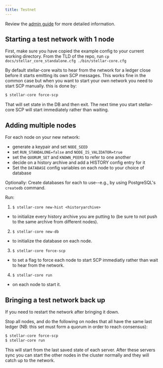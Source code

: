 ```yaml
---
title: Testnet
---
```


Review the [admin guide](./admin.md) for more detailed information.

## Starting a test network with 1 node

First, make sure you have copied the example config to your current working directory.
From the TLD of the repo, run
`cp docs/stellar_core_standalone.cfg ./bin/stellar-core.cfg`

By default stellar-core waits to hear from the network for a ledger close before
it starts emitting its own SCP messages. This works fine in the common case but
when you want to start your own network you need to start SCP manually.
this is done by:

```sh
$ stellar-core force-scp
```

That will set state in the DB and then exit. The next time you start
stellar-core SCP will start immediately rather than waiting.


## Adding multiple nodes

For each node on your new network:
* generate a keypair and set `NODE_SEED`
* set `RUN_STANDALONE=false` and `NODE_IS_VALIDATOR=true`
* set the `QUORUM_SET` and `KNOWN_PEERS` to refer to one another
* decide on a history archive and add a HISTORY config entry for it
* Set the `DATABASE` config variables on each node to your choice of database

Optionally: Create databases for each to use--e.g., by using PostgreSQL's `createdb` command.

Run:

1. `$ stellar-core new-hist <historyarchive>`
  - to initialize every history archive you are putting to (be sure to not push to the same archive from different nodes).
2. `$ stellar-core new-db`
  - to initialize the database on each node. 
3. `$ stellar-core force-scp`
  - to set a flag to force each node to start SCP immediatly rather than wait to hear from the network. 
4. `$ stellar-core run`
  - on each node to start it.

## Bringing a test network back up
If you need to restart the network after bringing it down.

Stop all nodes, and do the following on nodes that all have the same last ledger (NB: this set must form a quorum in order to reach consensus):

```sh
$ stellar-core force-scp
$ stellar-core run
```

This will start from the last saved state of each server. After these servers sync you can start the other nodes in the cluster normally and they will catch up to the network.

